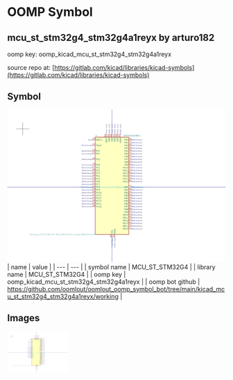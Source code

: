 # OOMP Symbol  
## mcu_st_stm32g4_stm32g4a1reyx  by arturo182  
  
oomp key: oomp_kicad_mcu_st_stm32g4_stm32g4a1reyx  
  
source repo at: [https://gitlab.com/kicad/libraries/kicad-symbols](https://gitlab.com/kicad/libraries/kicad-symbols)  
## Symbol  
  
[![working.png](working_600.png)](working.png)  
| name | value | 
| --- | --- | 
| symbol name | MCU_ST_STM32G4 | 
| library name | MCU_ST_STM32G4 | 
| oomp key | oomp_kicad_mcu_st_stm32g4_stm32g4a1reyx | 
| oomp bot github | https://github.com/oomlout/oomlout_oomp_symbol_bot/tree/main/kicad_mcu_st_stm32g4_stm32g4a1reyx/working | 
## Images  
  
[![working.png](working_140.png)](working.png)  

